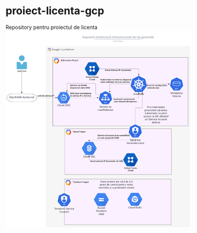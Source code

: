 # proiect-licenta-gcp
Repository pentru proiectul de licenta 
![Diagram](./diagrame/diagrama_arhitectura.png)
